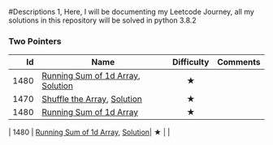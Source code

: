 #Descriptions
1, Here, I will be documenting my Leetcode Journey, all my solutions in this repository will be solved in python 3.8.2



### Two Pointers
|  Id | Name | Difficulty | Comments |
| ---: | --- | :---: | --- |
|  1480 | [Running Sum of 1d Array](https://leetcode.com/problems/running-sum-of-1d-array/ "Running Sum of 1d Array"), [Solution](https://github.com/tegamax/Leetcode_Pratice/blob/tega_branch/Arrays/Running_Sum_of_1d_Array.py/ "Solution")| ★ |  |
|  1470 | [Shuffle the Array](https://leetcode.com/problems/shuffle-the-array/ "Shuffle the Array"), [Solution](https://github.com/tegamax/Leetcode_Pratice/blob/tega_branch/Arrays/Shuffle_the_array.py "Solution")| ★ |  |
|  1480 | [Running Sum of 1d Array](https://leetcode.com/problems/running-sum-of-1d-array/ "Running Sum of 1d Array") | ★ |  |


|  1480 | [Running Sum of 1d Array](https://leetcode.com/problems/running-sum-of-1d-array/ "Running Sum of 1d Array"), [Solution](https://github.com/tegamax/Leetcode_Pratice/blob/tega_branch/Arrays/Running_Sum_of_1d_Array.py/ "Solution")| ★ |  |
